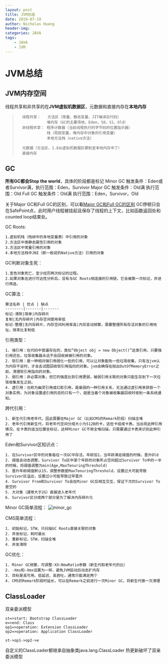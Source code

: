 ```yaml
---
layout: post
title: JVM总结
date: 2019-07-19
author: Nicholas Huang
header-img:
categories: JAVA
tags:
    - JAVA
    - JVM
---
```

# JVM总结
## JVM内存空间
线程共享和非共享的在**JVM虚拟机数据区**，元数据和直接内存在**本地内存**
>       线程共享：   方法区（常量、静态变量、JIT编译后代码）
>                  堆内存（GC的主要场地，Eden，S0，S1，Old）
>       非线程共享： 程序计数器（当前线程执行的字节码的位置指示器）
>                  栈（局部变量，堆内存中对象的引用变量）
>                  本地方法栈（native方法）
> 
>       元数据（方法区，1.8从虚拟机数据区挪到至本地内存中了）
>       直接内存

## GC
**所有GC都会Stop the world**，具体的阶段都是标记
Minor GC 触发条件：Eden或者Survivor满，执行范围：Eden，Survivor
Major GC 触发条件：Old满  执行范围：Old
Full GC  触发条件：Old满  执行范围：Eden，Survivor，Old

关于Major GC和Full GC的区别，可以看[Major GC和Full GC的区别](https://www.zhihu.com/question/41922036)
GC停顿只会在SafePoint点，此时用户线程被挂起且保存了线程的上下文，比如函数返回处和counted loop结束处。

GC Roots:

    1.虚拟机栈（栈帧中的本地变量表）中引用的对象
    2.方法区中类静态属性引用的对象
    3.方法区中常量引用的对象
    4.本地方法栈中JNI（即一般说的Native方法）引用的对象
    
GC判断对象生死：
    
    1.宣告对象死亡，至少经历两次标记的过程。
    2.如果对象在进行可达性分析后，没有与GC Roots相连接的引用链，它会被第一次标记，并进行筛选，
    
GC算法：

    算法名称 | 优点 | 缺点
    --------|-------|-------
    标记-清除|简单|内存碎片
    复制|无内存碎片|内存空间使用率低
    标记-整理|无内存碎片，内存空间利用率高|内存变动频繁，需要整理所有存活对象的引用地址，效率比复制低
      
引用类型：
    
    1. 强引用：在代码中普遍存在的，类似“Object obj = new Object()”这类引用，只要强引用还在，垃圾收集器永远不会回收掉被引用的对象。
    2. 软引用：是一种相对强引用弱化一些的引用，可以让对象豁免一些垃圾收集，只有当jvm认为内存不足时，才会去试图回收软引用指向的对象。jvm会确保在抛出OutOfMemoryError之前，清理软引用指向的对象。
    3. 弱引用：非必需对象，但它的强度比软引用更弱，被弱引用关联的对象只能生存到下一次垃圾收集发生之前。
    4. 虚引用：也称为幽灵引用或幻影引用，是最弱的一种引用关系，无法通过虚引用来获取一个对象实例，为对象设置虚引用的目的只有一个，就是当着个对象被收集器回收时收到一条系统通知。    
    
跨代引用：

    1. 新生代引用老年代，因此需要在Major GC（比如CMS的Remark阶段）扫描全堆
    2. 老年代引用新生代，将老年代空间分成大小为512B的卡，这些卡组成卡表。当出现此种引用情况，在卡表的适当位置坐标记，这样Minor GC不用全堆扫描，只需要通过卡表来识别此种引用了

Eden和Survivor区知识点：

    1. 在Survivor区中的对象每在一次GC中存活，年龄加1，当年龄满足阈值的时候，晋升Old
    2. 阈值会动态调整，Survivor To区中某个年龄的对象所占空间超过Survivor To中的一半的时候，将阈值调整为min(Age,MaxTenuringThreshold)
    3. 晋升年龄阈值默认15，调整参数是MaxTenuringThreshold，设置过大可能导致Survivor区溢出，设置过小可能导致过早晋升
    4. Survivor From和Survivor To会在Minor GC后相互交互，保证下次的Survivor To是空的
    5. 大对象（通常大于2G）直接进入老年代
    6. Survivor区分成两个部分是为了解决内存碎片化

Minor GC简单流程： 
        ![minor_gc](https://github.com/h312903294/MarkdownPicRep/blob/master/minor_gc.jpg?raw=true)
        
CMS简单流程：
    
    1. 初始标记，STW，只扫描GC Roots直接关联的对象
    2. 并发标记，耗时最长
    3. 重新标记，STW，扫描全堆
    4. 并发清除
    
GC优化：

    1. Minor GC频繁，可调整-XX:NewRatio参数（新生代和老年代的比）
    2. -Xms和-Xmx设置为一样，避免JVM启动后动态扩内存        
    3. 目标是高可用、低延迟、高吞吐，通常只能满足两个
    4. CMS的Remark阶段时延长，可以在Remark之前进行一次Minor GC，将新生代做一次清理
    
## ClassLoader
双亲委派模型
```flow
st=>start: Bootstrap ClassLoader
e=>end: Class
op1=>operation: Extension ClassLoader
op2=>operation: Application ClassLoader
    
st->op1->op2->e
```            
自定义的ClassLoader都继承自抽象类java.lang.ClassLoader
热更新破坏了双亲委派模型



